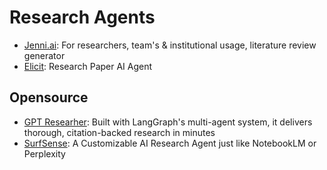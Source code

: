 # Research Agents

- [Jenni.ai](https://jenni.ai/): For researchers, team's & institutional usage, literature review generator
- [Elicit](https://elicit.com/): Research Paper AI Agent

## Opensource

- [GPT Researher](https://github.com/assafelovic/gpt-researcher): Built with LangGraph's multi-agent system, it delivers thorough, citation-backed research in minutes
- [SurfSense](https://www.surfsense.net/): A Customizable AI Research Agent just like NotebookLM or Perplexity